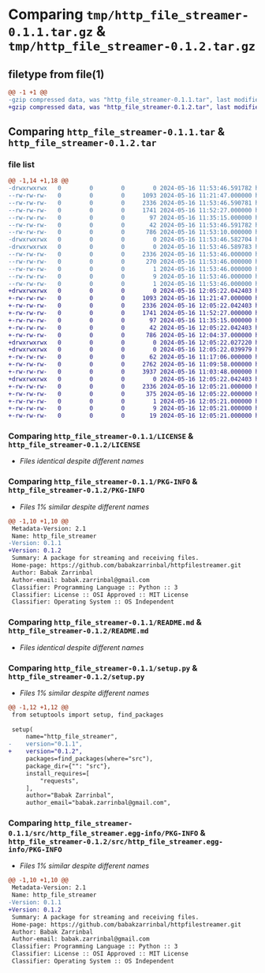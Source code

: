 # Comparing `tmp/http_file_streamer-0.1.1.tar.gz` & `tmp/http_file_streamer-0.1.2.tar.gz`

## filetype from file(1)

```diff
@@ -1 +1 @@
-gzip compressed data, was "http_file_streamer-0.1.1.tar", last modified: Thu May 16 11:53:46 2024, max compression
+gzip compressed data, was "http_file_streamer-0.1.2.tar", last modified: Thu May 16 12:05:22 2024, max compression
```

## Comparing `http_file_streamer-0.1.1.tar` & `http_file_streamer-0.1.2.tar`

### file list

```diff
@@ -1,14 +1,18 @@
-drwxrwxrwx   0        0        0        0 2024-05-16 11:53:46.591782 http_file_streamer-0.1.1/
--rw-rw-rw-   0        0        0     1093 2024-05-16 11:21:47.000000 http_file_streamer-0.1.1/LICENSE
--rw-rw-rw-   0        0        0     2336 2024-05-16 11:53:46.590781 http_file_streamer-0.1.1/PKG-INFO
--rw-rw-rw-   0        0        0     1741 2024-05-16 11:52:27.000000 http_file_streamer-0.1.1/README.md
--rw-rw-rw-   0        0        0       97 2024-05-16 11:35:15.000000 http_file_streamer-0.1.1/pyproject.toml
--rw-rw-rw-   0        0        0       42 2024-05-16 11:53:46.591782 http_file_streamer-0.1.1/setup.cfg
--rw-rw-rw-   0        0        0      786 2024-05-16 11:53:10.000000 http_file_streamer-0.1.1/setup.py
-drwxrwxrwx   0        0        0        0 2024-05-16 11:53:46.582704 http_file_streamer-0.1.1/src/
-drwxrwxrwx   0        0        0        0 2024-05-16 11:53:46.589783 http_file_streamer-0.1.1/src/http_file_streamer.egg-info/
--rw-rw-rw-   0        0        0     2336 2024-05-16 11:53:46.000000 http_file_streamer-0.1.1/src/http_file_streamer.egg-info/PKG-INFO
--rw-rw-rw-   0        0        0      270 2024-05-16 11:53:46.000000 http_file_streamer-0.1.1/src/http_file_streamer.egg-info/SOURCES.txt
--rw-rw-rw-   0        0        0        1 2024-05-16 11:53:46.000000 http_file_streamer-0.1.1/src/http_file_streamer.egg-info/dependency_links.txt
--rw-rw-rw-   0        0        0        9 2024-05-16 11:53:46.000000 http_file_streamer-0.1.1/src/http_file_streamer.egg-info/requires.txt
--rw-rw-rw-   0        0        0        1 2024-05-16 11:53:46.000000 http_file_streamer-0.1.1/src/http_file_streamer.egg-info/top_level.txt
+drwxrwxrwx   0        0        0        0 2024-05-16 12:05:22.042403 http_file_streamer-0.1.2/
+-rw-rw-rw-   0        0        0     1093 2024-05-16 11:21:47.000000 http_file_streamer-0.1.2/LICENSE
+-rw-rw-rw-   0        0        0     2336 2024-05-16 12:05:22.042403 http_file_streamer-0.1.2/PKG-INFO
+-rw-rw-rw-   0        0        0     1741 2024-05-16 11:52:27.000000 http_file_streamer-0.1.2/README.md
+-rw-rw-rw-   0        0        0       97 2024-05-16 11:35:15.000000 http_file_streamer-0.1.2/pyproject.toml
+-rw-rw-rw-   0        0        0       42 2024-05-16 12:05:22.042403 http_file_streamer-0.1.2/setup.cfg
+-rw-rw-rw-   0        0        0      786 2024-05-16 12:04:37.000000 http_file_streamer-0.1.2/setup.py
+drwxrwxrwx   0        0        0        0 2024-05-16 12:05:22.027220 http_file_streamer-0.1.2/src/
+drwxrwxrwx   0        0        0        0 2024-05-16 12:05:22.039979 http_file_streamer-0.1.2/src/http_file_streamer/
+-rw-rw-rw-   0        0        0       62 2024-05-16 11:17:06.000000 http_file_streamer-0.1.2/src/http_file_streamer/__init__.py
+-rw-rw-rw-   0        0        0     2762 2024-05-16 11:09:58.000000 http_file_streamer-0.1.2/src/http_file_streamer/receiver.py
+-rw-rw-rw-   0        0        0     3937 2024-05-16 11:03:48.000000 http_file_streamer-0.1.2/src/http_file_streamer/streamer.py
+drwxrwxrwx   0        0        0        0 2024-05-16 12:05:22.042403 http_file_streamer-0.1.2/src/http_file_streamer.egg-info/
+-rw-rw-rw-   0        0        0     2336 2024-05-16 12:05:21.000000 http_file_streamer-0.1.2/src/http_file_streamer.egg-info/PKG-INFO
+-rw-rw-rw-   0        0        0      375 2024-05-16 12:05:22.000000 http_file_streamer-0.1.2/src/http_file_streamer.egg-info/SOURCES.txt
+-rw-rw-rw-   0        0        0        1 2024-05-16 12:05:21.000000 http_file_streamer-0.1.2/src/http_file_streamer.egg-info/dependency_links.txt
+-rw-rw-rw-   0        0        0        9 2024-05-16 12:05:21.000000 http_file_streamer-0.1.2/src/http_file_streamer.egg-info/requires.txt
+-rw-rw-rw-   0        0        0       19 2024-05-16 12:05:21.000000 http_file_streamer-0.1.2/src/http_file_streamer.egg-info/top_level.txt
```

### Comparing `http_file_streamer-0.1.1/LICENSE` & `http_file_streamer-0.1.2/LICENSE`

 * *Files identical despite different names*

### Comparing `http_file_streamer-0.1.1/PKG-INFO` & `http_file_streamer-0.1.2/PKG-INFO`

 * *Files 1% similar despite different names*

```diff
@@ -1,10 +1,10 @@
 Metadata-Version: 2.1
 Name: http_file_streamer
-Version: 0.1.1
+Version: 0.1.2
 Summary: A package for streaming and receiving files.
 Home-page: https://github.com/babakzarrinbal/httpfilestreamer.git
 Author: Babak Zarrinbal
 Author-email: babak.zarrinbal@gmail.com
 Classifier: Programming Language :: Python :: 3
 Classifier: License :: OSI Approved :: MIT License
 Classifier: Operating System :: OS Independent
```

### Comparing `http_file_streamer-0.1.1/README.md` & `http_file_streamer-0.1.2/README.md`

 * *Files identical despite different names*

### Comparing `http_file_streamer-0.1.1/setup.py` & `http_file_streamer-0.1.2/setup.py`

 * *Files 1% similar despite different names*

```diff
@@ -1,12 +1,12 @@
 from setuptools import setup, find_packages
 
 setup(
     name="http_file_streamer",
-    version="0.1.1",
+    version="0.1.2",
     packages=find_packages(where="src"),
     package_dir={"": "src"},
     install_requires=[
         "requests",
     ],
     author="Babak Zarrinbal",
     author_email="babak.zarrinbal@gmail.com",
```

### Comparing `http_file_streamer-0.1.1/src/http_file_streamer.egg-info/PKG-INFO` & `http_file_streamer-0.1.2/src/http_file_streamer.egg-info/PKG-INFO`

 * *Files 1% similar despite different names*

```diff
@@ -1,10 +1,10 @@
 Metadata-Version: 2.1
 Name: http_file_streamer
-Version: 0.1.1
+Version: 0.1.2
 Summary: A package for streaming and receiving files.
 Home-page: https://github.com/babakzarrinbal/httpfilestreamer.git
 Author: Babak Zarrinbal
 Author-email: babak.zarrinbal@gmail.com
 Classifier: Programming Language :: Python :: 3
 Classifier: License :: OSI Approved :: MIT License
 Classifier: Operating System :: OS Independent
```

